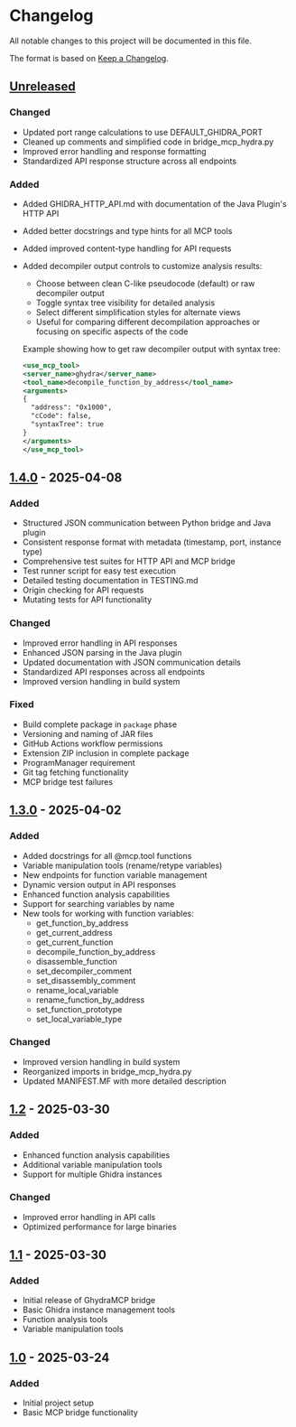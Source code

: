 # Changelog

All notable changes to this project will be documented in this file.

The format is based on [Keep a Changelog](https://keepachangelog.com/en/1.1.0/).

## [Unreleased]

### Changed
- Updated port range calculations to use DEFAULT_GHIDRA_PORT
- Cleaned up comments and simplified code in bridge_mcp_hydra.py
- Improved error handling and response formatting
- Standardized API response structure across all endpoints

### Added
- Added GHIDRA_HTTP_API.md with documentation of the Java Plugin's HTTP API
- Added better docstrings and type hints for all MCP tools
- Added improved content-type handling for API requests
- Added decompiler output controls to customize analysis results:
  - Choose between clean C-like pseudocode (default) or raw decompiler output
  - Toggle syntax tree visibility for detailed analysis
  - Select different simplification styles for alternate views
  - Useful for comparing different decompilation approaches or focusing on specific aspects of the code
  
  Example showing how to get raw decompiler output with syntax tree:
  ```xml
  <use_mcp_tool>
  <server_name>ghydra</server_name>
  <tool_name>decompile_function_by_address</tool_name>
  <arguments>
  {
    "address": "0x1000",
    "cCode": false,
    "syntaxTree": true
  }
  </arguments>
  </use_mcp_tool>
  ```

## [1.4.0] - 2025-04-08

### Added
- Structured JSON communication between Python bridge and Java plugin
- Consistent response format with metadata (timestamp, port, instance type)
- Comprehensive test suites for HTTP API and MCP bridge
- Test runner script for easy test execution
- Detailed testing documentation in TESTING.md
- Origin checking for API requests
- Mutating tests for API functionality

### Changed
- Improved error handling in API responses
- Enhanced JSON parsing in the Java plugin
- Updated documentation with JSON communication details
- Standardized API responses across all endpoints
- Improved version handling in build system

### Fixed
- Build complete package in `package` phase
- Versioning and naming of JAR files
- GitHub Actions workflow permissions
- Extension ZIP inclusion in complete package
- ProgramManager requirement
- Git tag fetching functionality
- MCP bridge test failures

## [1.3.0] - 2025-04-02

### Added
- Added docstrings for all @mcp.tool functions
- Variable manipulation tools (rename/retype variables)
- New endpoints for function variable management
- Dynamic version output in API responses
- Enhanced function analysis capabilities
- Support for searching variables by name
- New tools for working with function variables:
  - get_function_by_address
  - get_current_address
  - get_current_function
  - decompile_function_by_address
  - disassemble_function
  - set_decompiler_comment
  - set_disassembly_comment
  - rename_local_variable
  - rename_function_by_address
  - set_function_prototype
  - set_local_variable_type

### Changed
- Improved version handling in build system
- Reorganized imports in bridge_mcp_hydra.py
- Updated MANIFEST.MF with more detailed description

## [1.2] - 2025-03-30

### Added
- Enhanced function analysis capabilities
- Additional variable manipulation tools
- Support for multiple Ghidra instances

### Changed
- Improved error handling in API calls
- Optimized performance for large binaries

## [1.1] - 2025-03-30

### Added
- Initial release of GhydraMCP bridge
- Basic Ghidra instance management tools
- Function analysis tools 
- Variable manipulation tools

## [1.0] - 2025-03-24

### Added
- Initial project setup
- Basic MCP bridge functionality

[unreleased]: https://github.com/teal-bauer/GhydraMCP/compare/v1.4.0...HEAD
[1.4.0]: https://github.com/teal-bauer/GhydraMCP/compare/v1.3.0...v1.4.0
[1.3.0]: https://github.com/teal-bauer/GhydraMCP/compare/v1.2...v1.3.0
[1.2]: https://github.com/teal-bauer/GhydraMCP/compare/v1.1...v1.2
[1.1]: https://github.com/teal-bauer/GhydraMCP/compare/1.0...v1.1
[1.0]: https://github.com/teal-bauer/GhydraMCP/releases/tag/1.0

